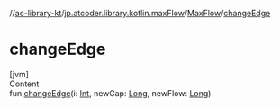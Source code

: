 //[ac-library-kt](../../index.md)/[jp.atcoder.library.kotlin.maxFlow](../index.md)/[MaxFlow](index.md)/[changeEdge](change-edge.md)



# changeEdge  
[jvm]  
Content  
fun [changeEdge](change-edge.md)(i: [Int](https://kotlinlang.org/api/latest/jvm/stdlib/kotlin/-int/index.html), newCap: [Long](https://kotlinlang.org/api/latest/jvm/stdlib/kotlin/-long/index.html), newFlow: [Long](https://kotlinlang.org/api/latest/jvm/stdlib/kotlin/-long/index.html))  



